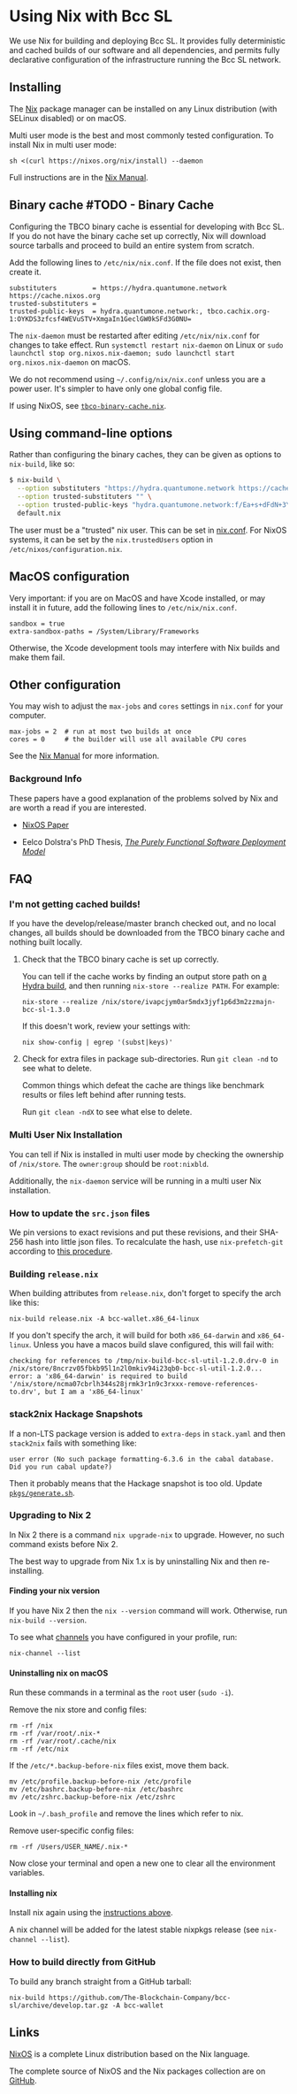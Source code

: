 # Using Nix with Bcc SL

We use Nix for building and deploying Bcc SL. It provides fully
deterministic and cached builds of our software and all dependencies,
and permits fully declarative configuration of the infrastructure
running the Bcc SL network.

## Installing

The [Nix](https://nixos.org/nix/) package manager can be installed on
any Linux distribution (with SELinux disabled) or on macOS.

Multi user mode is the best and most commonly tested configuration. To
install Nix in multi user mode:

    sh <(curl https://nixos.org/nix/install) --daemon

Full instructions are in the
[Nix Manual](https://nixos.org/nix/manual/#ch-installing-binary).

## Binary cache #TODO - Binary Cache

Configuring the TBCO binary cache is essential for developing with
Bcc SL. If you do not have the binary cache set up correctly, Nix
will download source tarballs and proceed to build an entire system
from scratch.

Add the following lines to `/etc/nix/nix.conf`. If the file does not
exist, then create it.

    substituters         = https://hydra.quantumone.network https://cache.nixos.org
    trusted-substituters =
    trusted-public-keys  = hydra.quantumone.network:, tbco.cachix.org-1:OYKDS3zfcsf4WEVuSTV+XmgaIn1GeclGW0kSFd3G0NU=

The `nix-daemon` must be restarted after editing `/etc/nix/nix.conf`
for changes to take effect. Run `systemctl restart nix-daemon` on Linux
or `sudo launchctl stop org.nixos.nix-daemon; sudo launchctl start
org.nixos.nix-daemon` on macOS.

We do not recommend using `~/.config/nix/nix.conf` unless you are a
power user. It's simpler to have only one global config file.

If using NixOS, see [`tbco-binary-cache.nix`](./tbco-binary-cache.nix).

## Using command-line options

Rather than configuring the binary caches, they can be given as options to
`nix-build`, like so:

```sh
$ nix-build \
  --option substituters "https://hydra.quantumone.network https://cache.nixos.org" \
  --option trusted-substituters "" \
  --option trusted-public-keys "hydra.quantumone.network:f/Ea+s+dFdN+3Y/G+FDgSq+a5NEWhJGzdjvKNGv0/EQ= cache.nixos.org-1:6NCHdD59X431o0gWypbMrAURkbJ16ZPMQFGspcDShjY=" \
  default.nix
```

The user must be a "trusted" nix user. This can be set in [nix.conf](https://nixos.org/nix/manual/#name-11).
For NixOS systems, it can be set by the `nix.trustedUsers` option in
`/etc/nixos/configuration.nix`.

## MacOS configuration

Very important: if you are on MacOS and have Xcode installed, or may
install it in future, add the following lines to `/etc/nix/nix.conf`.

    sandbox = true
    extra-sandbox-paths = /System/Library/Frameworks

Otherwise, the Xcode development tools may interfere with Nix builds
and make them fail.

## Other configuration

You may wish to adjust the `max-jobs` and `cores` settings in
`nix.conf` for your computer.

    max-jobs = 2  # run at most two builds at once
    cores = 0     # the builder will use all available CPU cores

See the [Nix Manual](https://nixos.org/nix/manual/#ch-files) for more
information.


### Background Info

These papers have a good explanation of the problems solved by Nix and
are worth a read if you are interested.

 * [NixOS Paper](https://nixos.org/~eelco/pubs/nixos-jfp-final.pdf)

 * Eelco Dolstra's PhD Thesis,
   [_The Purely Functional Software Deployment Model_](https://nixos.org/~eelco/pubs/phd-thesis.pdf)


## FAQ

### I'm not getting cached builds!

If you have the develop/release/master branch checked out, and no
local changes, all builds should be downloaded from the TBCO binary
cache and nothing built locally.

1. Check that the TBCO binary cache is set up correctly.

   You can tell if the cache works by finding an output store path on
   [a Hydra build](https://hydra.quantumone.network/job/serokell/bcc-sl/bcc-sl.x86_64-linux/latest#tabs-details),
   and then running `nix-store --realize PATH`. For example:

   ```
   nix-store --realize /nix/store/ivapcjym0ar5mdx3jyf1p6d3m2zzmajn-bcc-sl-1.3.0
   ```

   If this doesn't work, review your settings with:

   ```
   nix show-config | egrep '(subst|keys)'
   ```

2. Check for extra files in package sub-directories. Run `git clean
   -nd` to see what to delete.

   Common things which defeat the cache are things like benchmark
   results or files left behind after running tests.

   Run `git clean -ndX` to see what else to delete.

### Multi User Nix Installation

You can tell if Nix is installed in multi user mode by checking the
ownership of `/nix/store`. The `owner:group` should be `root:nixbld`.

Additionally, the `nix-daemon` service will be running in a multi user
Nix installation.


### How to update the `src.json` files

We pin versions to exact revisions and put these revisions, and their
SHA-256 hash into little json files. To recalculate the hash, use
`nix-prefetch-git` according to
[this procedure](https://github.com/The-Blockchain-Company/internal-documentation/wiki/Klarity#q-how-to-change-bcc-sl-version-for-klarity).

### Building `release.nix`

When building attributes from `release.nix`, don't forget to specify
the arch like this:

    nix-build release.nix -A bcc-wallet.x86_64-linux

If you don't specify the arch, it will build for both `x86_64-darwin`
and `x86_64-linux`. Unless you have a macos build slave configured,
this will fail with:

    checking for references to /tmp/nix-build-bcc-sl-util-1.2.0.drv-0 in /nix/store/8ncrzv05fbkb95l1n2l0mkiv94i23qb0-bcc-sl-util-1.2.0...
    error: a 'x86_64-darwin' is required to build '/nix/store/ncma07cbrlh344s28jrmk3r1n9c3rxxx-remove-references-to.drv', but I am a 'x86_64-linux'

### stack2nix Hackage Snapshots

If a non-LTS package version is added to `extra-deps` in `stack.yaml`
and then `stack2nix` fails with something like:

    user error (No such package formatting-6.3.6 in the cabal database. Did you run cabal update?)

Then it probably means that the Hackage snapshot is too old. Update
[`pkgs/generate.sh`](https://github.com/The-Blockchain-Company/bcc-sl/blob/develop/pkgs/generate.sh).

### Upgrading to Nix 2

In Nix 2 there is a command `nix upgrade-nix` to upgrade. However, no
such command exists before Nix 2.

The best way to upgrade from Nix 1.x is by uninstalling Nix and then
re-installing.

#### Finding your nix version

If you have Nix 2 then the `nix --version` command will
work. Otherwise, run `nix-build --version`.

To see what [channels](https://nixos.org/nix/manual/#sec-channels) you
have configured in your profile, run:

    nix-channel --list

#### Uninstalling nix on macOS

Run these commands in a terminal as the `root` user (`sudo -i`).

Remove the nix store and config files:

    rm -rf /nix
    rm -rf /var/root/.nix-*
    rm -rf /var/root/.cache/nix
    rm -rf /etc/nix

If the `/etc/*.backup-before-nix` files exist, move them back.

    mv /etc/profile.backup-before-nix /etc/profile
    mv /etc/bashrc.backup-before-nix /etc/bashrc
    mv /etc/zshrc.backup-before-nix /etc/zshrc

Look in `~/.bash_profile` and remove the lines which refer to nix.

Remove user-specific config files:

    rm -rf /Users/USER_NAME/.nix-*

Now close your terminal and open a new one to clear all the
environment variables.

#### Installing nix

Install nix again using the [instructions above](#installing).

A nix channel will be added for the latest stable nixpkgs release (see
`nix-channel --list`).


### How to build directly from GitHub

To build any branch straight from a GitHub tarball:

    nix-build https://github.com/The-Blockchain-Company/bcc-sl/archive/develop.tar.gz -A bcc-wallet


## Links

[NixOS](https://nixos.org/) is a complete Linux distribution based on
the Nix language.

The complete source of NixOS and the Nix packages collection are on
[GitHub](https://github.com/NixOS/nixpkgs).
